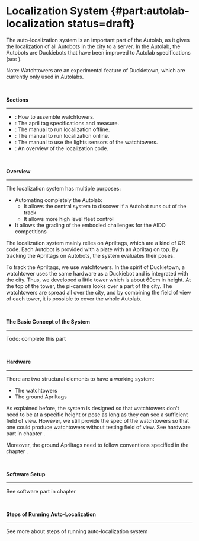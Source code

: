 # Localization System {#part:autolab-localization status=draft}

The auto-localization system is an important part of the Autolab, as it gives the localization of all Autobots in the city to a server. In the Autolab, the Autobots are Duckiebots that have been improved to Autolab specifications (see [](#autolab-autobot-specs)).

Note: Watchtowers are an experimental feature of Duckietown, which are currently only used in Autolabs.

$~$

**Sections**

___

* [](#localization-watchtower-hardware): How to assemble watchtowers.
* [](#localization-apriltags-specs): The april tag specifications and measure.
* [](#localization-offline): The manual to run localization offline.
* [](#localization-online): The manual to run localization online.
* [](#light-sensors): The manual to use the lights sensors of the watchtowers.
* [](#localization-software): An overview of the localization code.

$~$

**Overview**

___
The localization system has multiple purposes: 

* Automating completely the Autolab:
  * It allows the central system to discover if a Autobot runs out of the track
  * It allows more high level fleet control
* It allows the grading of the embodied challenges for the AIDO competitions

The localization system mainly relies on Apriltags, which are a kind of QR code. Each Autobot is provided with a plate with an Apriltag on top. By tracking the Apriltags on Autobots, the system evaluates their poses.

To track the Apriltags, we use watchtowers. In the spirit of Duckietown, a watchtower uses the same hardware as a Duckiebot and is integrated with the city. Thus, we developed a little tower which is about 60cm in height. At the top of the tower, the  pi-camera looks over a part of the city. The watchtowers are spread all over the city, and by combining the field of view of each tower, it is possible to cover the whole Autolab.

$~$

**The Basic Concept of the System**
___


Todo: complete this part

$~$

**Hardware**
___

There are two structural elements to have a working system:

* The watchtowers
* The ground Apriltags

As explained before, the system is designed so that watchtowers don't need to be at a specific height or pose as long as they can see a sufficient field of view. However, we still provide the spec of the watchtowers so that one could produce watchtowers without testing field of view. See hardware part in chapter [](#localization-watchtower-hardware).

Moreover, the ground Apriltags need to follow conventions specified in the chapter [](#localization-apriltags-specs).


$~$

**Software Setup**
___


See software part in chapter [](#auto-localization-software)

$~$

**Steps of Running Auto-Localization**
___


See more about steps of running auto-localization system [](#auto-localization-operation-procedure)
